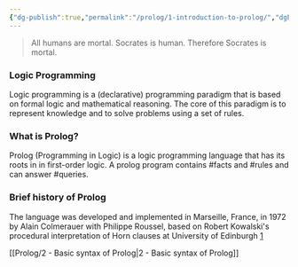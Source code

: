```yaml
---
{"dg-publish":true,"permalink":"/prolog/1-introduction-to-prolog/","dgPassFrontmatter":true,"noteIcon":""}
---
```


>All humans are mortal. Socrates is human. Therefore Socrates is mortal.
### Logic Programming
Logic programming is a (declarative) programming paradigm that is based on formal logic and mathematical reasoning. The core of this paradigm is to represent knowledge and to solve problems using a set of rules.
### What is Prolog?
Prolog (Programming in Logic) is a logic programming language that has its roots in in first-order logic. A prolog program contains #facts and #rules and can answer #queries.
### Brief history of Prolog
The language was developed and implemented in Marseille, France, in 1972 by Alain Colmerauer with Philippe Roussel, based on Robert Kowalski's procedural interpretation of Horn clauses at University of Edinburgh [1](https://en.wikipedia.org/wiki/Prolog)

[[Prolog/2 - Basic syntax of Prolog\|2 - Basic syntax of Prolog]]